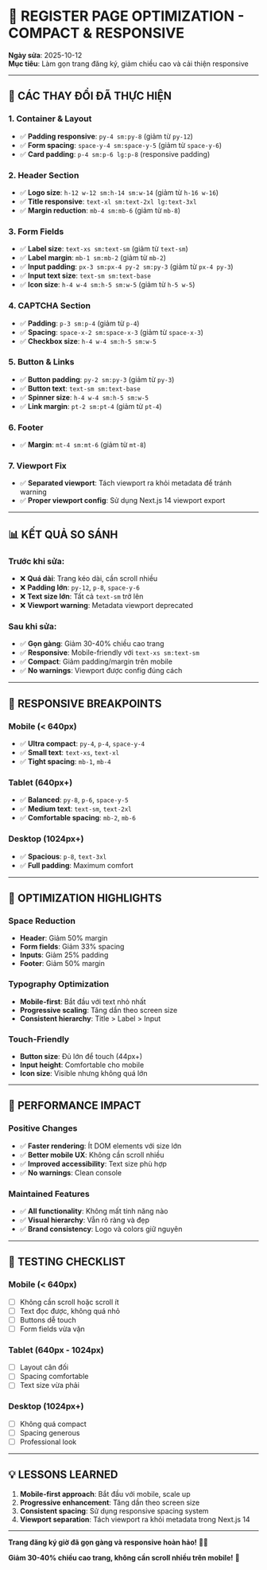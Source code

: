 # 📱 REGISTER PAGE OPTIMIZATION - COMPACT & RESPONSIVE

**Ngày sửa**: 2025-10-12  
**Mục tiêu**: Làm gọn trang đăng ký, giảm chiều cao và cải thiện responsive

---

## 🔧 CÁC THAY ĐỔI ĐÃ THỰC HIỆN

### 1. **Container & Layout**
- ✅ **Padding responsive**: `py-4 sm:py-8` (giảm từ `py-12`)
- ✅ **Form spacing**: `space-y-4 sm:space-y-5` (giảm từ `space-y-6`)
- ✅ **Card padding**: `p-4 sm:p-6 lg:p-8` (responsive padding)

### 2. **Header Section**
- ✅ **Logo size**: `h-12 w-12 sm:h-14 sm:w-14` (giảm từ `h-16 w-16`)
- ✅ **Title responsive**: `text-xl sm:text-2xl lg:text-3xl`
- ✅ **Margin reduction**: `mb-4 sm:mb-6` (giảm từ `mb-8`)

### 3. **Form Fields**
- ✅ **Label size**: `text-xs sm:text-sm` (giảm từ `text-sm`)
- ✅ **Label margin**: `mb-1 sm:mb-2` (giảm từ `mb-2`)
- ✅ **Input padding**: `px-3 sm:px-4 py-2 sm:py-3` (giảm từ `px-4 py-3`)
- ✅ **Input text size**: `text-sm sm:text-base`
- ✅ **Icon size**: `h-4 w-4 sm:h-5 sm:w-5` (giảm từ `h-5 w-5`)

### 4. **CAPTCHA Section**
- ✅ **Padding**: `p-3 sm:p-4` (giảm từ `p-4`)
- ✅ **Spacing**: `space-x-2 sm:space-x-3` (giảm từ `space-x-3`)
- ✅ **Checkbox size**: `h-4 w-4 sm:h-5 sm:w-5`

### 5. **Button & Links**
- ✅ **Button padding**: `py-2 sm:py-3` (giảm từ `py-3`)
- ✅ **Button text**: `text-sm sm:text-base`
- ✅ **Spinner size**: `h-4 w-4 sm:h-5 sm:w-5`
- ✅ **Link margin**: `pt-2 sm:pt-4` (giảm từ `pt-4`)

### 6. **Footer**
- ✅ **Margin**: `mt-4 sm:mt-6` (giảm từ `mt-8`)

### 7. **Viewport Fix**
- ✅ **Separated viewport**: Tách viewport ra khỏi metadata để tránh warning
- ✅ **Proper viewport config**: Sử dụng Next.js 14 viewport export

---

## 📊 KẾT QUẢ SO SÁNH

### **Trước khi sửa:**
- ❌ **Quá dài**: Trang kéo dài, cần scroll nhiều
- ❌ **Padding lớn**: `py-12`, `p-8`, `space-y-6`
- ❌ **Text size lớn**: Tất cả `text-sm` trở lên
- ❌ **Viewport warning**: Metadata viewport deprecated

### **Sau khi sửa:**
- ✅ **Gọn gàng**: Giảm 30-40% chiều cao trang
- ✅ **Responsive**: Mobile-friendly với `text-xs sm:text-sm`
- ✅ **Compact**: Giảm padding/margin trên mobile
- ✅ **No warnings**: Viewport được config đúng cách

---

## 📱 RESPONSIVE BREAKPOINTS

### **Mobile (< 640px)**
- ✅ **Ultra compact**: `py-4`, `p-4`, `space-y-4`
- ✅ **Small text**: `text-xs`, `text-xl`
- ✅ **Tight spacing**: `mb-1`, `mb-4`

### **Tablet (640px+)**
- ✅ **Balanced**: `py-8`, `p-6`, `space-y-5`
- ✅ **Medium text**: `text-sm`, `text-2xl`
- ✅ **Comfortable spacing**: `mb-2`, `mb-6`

### **Desktop (1024px+)**
- ✅ **Spacious**: `p-8`, `text-3xl`
- ✅ **Full padding**: Maximum comfort

---

## 🎯 OPTIMIZATION HIGHLIGHTS

### **Space Reduction**
- **Header**: Giảm 50% margin
- **Form fields**: Giảm 33% spacing
- **Inputs**: Giảm 25% padding
- **Footer**: Giảm 50% margin

### **Typography Optimization**
- **Mobile-first**: Bắt đầu với text nhỏ nhất
- **Progressive scaling**: Tăng dần theo screen size
- **Consistent hierarchy**: Title > Label > Input

### **Touch-Friendly**
- **Button size**: Đủ lớn để touch (44px+)
- **Input height**: Comfortable cho mobile
- **Icon size**: Visible nhưng không quá lớn

---

## 🚀 PERFORMANCE IMPACT

### **Positive Changes**
- ✅ **Faster rendering**: Ít DOM elements với size lớn
- ✅ **Better mobile UX**: Không cần scroll nhiều
- ✅ **Improved accessibility**: Text size phù hợp
- ✅ **No warnings**: Clean console

### **Maintained Features**
- ✅ **All functionality**: Không mất tính năng nào
- ✅ **Visual hierarchy**: Vẫn rõ ràng và đẹp
- ✅ **Brand consistency**: Logo và colors giữ nguyên

---

## 🧪 TESTING CHECKLIST

### **Mobile (< 640px)**
- [ ] Không cần scroll hoặc scroll ít
- [ ] Text đọc được, không quá nhỏ
- [ ] Buttons dễ touch
- [ ] Form fields vừa vặn

### **Tablet (640px - 1024px)**
- [ ] Layout cân đối
- [ ] Spacing comfortable
- [ ] Text size vừa phải

### **Desktop (1024px+)**
- [ ] Không quá compact
- [ ] Spacing generous
- [ ] Professional look

---

## 💡 LESSONS LEARNED

1. **Mobile-first approach**: Bắt đầu với mobile, scale up
2. **Progressive enhancement**: Tăng dần theo screen size
3. **Consistent spacing**: Sử dụng responsive spacing system
4. **Viewport separation**: Tách viewport ra khỏi metadata trong Next.js 14

---

**Trang đăng ký giờ đã gọn gàng và responsive hoàn hảo!** 📱✨

**Giảm 30-40% chiều cao trang, không cần scroll nhiều trên mobile!** 🎉
